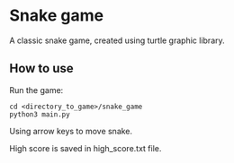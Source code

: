 # Snake game
A classic snake game, created using turtle graphic library.

## How to use
Run the game:
```
cd <directory_to_game>/snake_game
python3 main.py
```
Using arrow keys to move snake.

High score is saved in high_score.txt file.